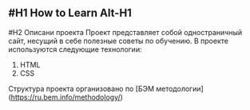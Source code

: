 #H1 How to Learn
Alt-H1
------
#H2 Описани проекта
Проект представляет собой одностраничный сайт, несущий в себе полезные советы по обучению. 
В проекте используются следующие технологии: 
1. HTML
2. CSS

Структура проекта организовано по [БЭМ методологии] (https://ru.bem.info/methodology/)